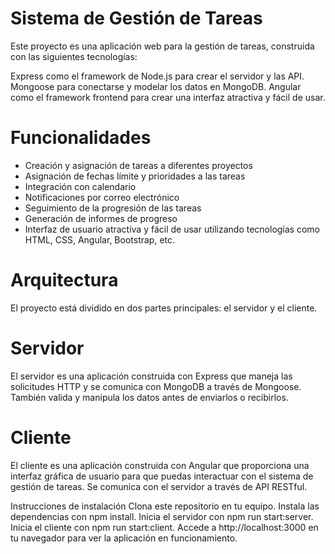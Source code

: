 # Sistema de Gestión de Tareas
Este proyecto es una aplicación web para la gestión de tareas, construida con las siguientes tecnologías:

Express como el framework de Node.js para crear el servidor y las API.
Mongoose para conectarse y modelar los datos en MongoDB.
Angular como el framework frontend para crear una interfaz atractiva y fácil de usar.

# Funcionalidades
- Creación y asignación de tareas a diferentes proyectos
- Asignación de fechas límite y prioridades a las tareas
- Integración con calendario
- Notificaciones por correo electrónico
- Seguimiento de la progresión de las tareas
- Generación de informes de progreso
- Interfaz de usuario atractiva y fácil de usar utilizando tecnologías como HTML, CSS, Angular, Bootstrap, etc.

# Arquitectura
El proyecto está dividido en dos partes principales: el servidor y el cliente.

# Servidor
El servidor es una aplicación construida con Express que maneja las solicitudes HTTP y se comunica con MongoDB a través de Mongoose. También valida y manipula los datos antes de enviarlos o recibirlos.

# Cliente
El cliente es una aplicación construida con Angular que proporciona una interfaz gráfica de usuario para que puedas interactuar con el sistema de gestión de tareas. Se comunica con el servidor a través de API RESTful.

Instrucciones de instalación
Clona este repositorio en tu equipo.
Instala las dependencias con npm install.
Inicia el servidor con npm run start:server.
Inicia el cliente con npm run start:client.
Accede a http://localhost:3000 en tu navegador para ver la aplicación en funcionamiento.
